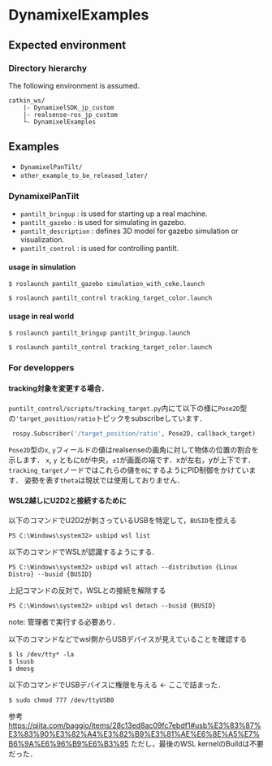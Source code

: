 # DynamixelExamples

## Expected environment

### Directory hierarchy
The following environment is assumed.
```
catkin_ws/
    |- DynamixelSDK_jp_custom
    |- realsense-ros_jp_custom
    └- DynamixelExamples
```

## Examples

- `DynamixelPanTilt/`
- `other_example_to_be_released_later/`


### DynamixelPanTilt

- `pantilt_bringup` : is used for starting up a real machine.
- `pantilt_gazebo` : is used for simulating in gazebo.
- `pantilt_description` : defines 3D model for gazebo simulation or visualization.
- `pantilt_control` : is used for controlling pantilt.
  
#### usage in simulation

```
$ roslaunch pantilt_gazebo simulation_with_coke.launch
```

```
$ roslaunch pantilt_control tracking_target_color.launch
```

#### usage in real world

```
$ roslaunch pantilt_bringup pantilt_bringup.launch
```

```
$ roslaunch pantilt_control tracking_target_color.launch
```

### For developpers

#### tracking対象を変更する場合．
`puntilt_control/scripts/tracking_target.py`内にて以下の様に`Pose2D`型の`'target_position/ratio`トピックをsubscribeしています．
``` puntilt_control/scripts/tracking_target.py
 rospy.Subscriber('/target_position/ratio', Pose2D, callback_target)
```
`Pose2D`型の`x`, `y`フィールドの値はrealsenseの画角に対して物体の位置の割合を示します．
`x`, `y` ともに`0`が中央，`±1`が画面の端です．xが左右，yが上下です．
`tracking_target`ノードではこれらの値を`0`にするようにPID制御をかけています．
姿勢を表す`theta`は現状では使用しておりません．

#### WSL2越しにU2D2と接続するために
以下のコマンドでU2D2が刺さっているUSBを特定して，`BUSID`を控える
```power shell
PS C:\Windows\system32> usbipd wsl list
```

以下のコマンドでWSLが認識するようにする.
```power shell
PS C:\Windows\system32> usbipd wsl attach --distribution {Linux Distro} --busid {BUSID}
```
上記コマンドの反対で，WSLとの接続を解除する
```power shell
PS C:\Windows\system32> usbipd wsl detach --busid {BUSID}
```
note: 管理者で実行する必要あり．

以下のコマンドなどでwsl側からUSBデバイスが見えていることを確認する
```wsl
$ ls /dev/tty* -la
$ lsusb
$ dmesg
```

以下のコマンドでUSBデバイスに権限を与える <- ここで詰まった．
```wsl
$ sudo chmod 777 /dev/ttyUSB0 
```

参考
https://qiita.com/baggio/items/28c13ed8ac09fc7ebdf1#usb%E3%83%87%E3%83%90%E3%82%A4%E3%82%B9%E3%81%AE%E6%8E%A5%E7%B6%9A%E6%96%B9%E6%B3%95
ただし，最後のWSL kernelのBuildは不要だった．
